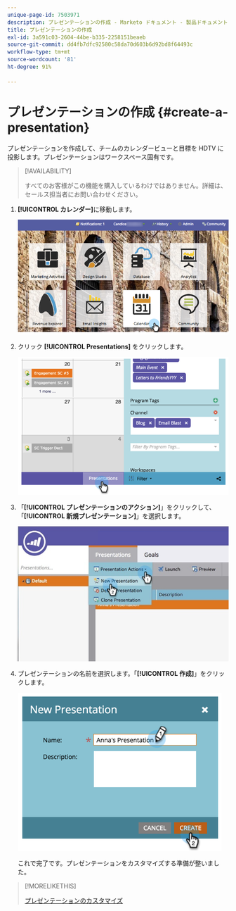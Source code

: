 ```yaml
---
unique-page-id: 7503971
description: プレゼンテーションの作成 - Marketo ドキュメント - 製品ドキュメント
title: プレゼンテーションの作成
exl-id: 3a591c03-2604-44be-b335-2258151beaeb
source-git-commit: dd4fb7dfc92580c58da70d603b6d92bd8f64493c
workflow-type: tm+mt
source-wordcount: '81'
ht-degree: 91%

---
```


# プレゼンテーションの作成 {#create-a-presentation}

プレゼンテーションを作成して、チームのカレンダービューと目標を HDTV に投影します。プレゼンテーションはワークスペース固有です。

>[!AVAILABILITY]
>
>
>すべてのお客様がこの機能を購入しているわけではありません。詳細は、セールス担当者にお問い合わせください。

1. **[!UICONTROL カレンダー]**&#x200B;に移動します。

   ![](assets/2017-05-10-15-30-47.png)

1. クリック **[!UICONTROL Presentations]** をクリックします。

   ![](assets/image2015-3-18-12-3a29-3a26.png)

1. 「**[!UICONTROL プレゼンテーションのアクション]**」をクリックして、「**[!UICONTROL 新規プレゼンテーション]**」を選択します。

   ![](assets/image2015-3-26-12-3a38-3a6.png)

1. プレゼンテーションの名前を選択します。「**[!UICONTROL 作成]**」をクリックします。

   ![](assets/image2015-3-18-12-3a32-3a30.png)

   これで完了です。プレゼンテーションをカスタマイズする準備が整いました。

>[!MORELIKETHIS]
>
>[プレゼンテーションのカスタマイズ](/help/marketo/product-docs/core-marketo-concepts/marketing-calendar/calendar-hd/customize-a-presentation.md)
